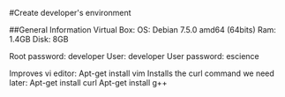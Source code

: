 #Create developer's environment

##General Information
Virtual Box: 
OS:  Debian 7.5.0 amd64 (64bits)
Ram: 1.4GB
Disk: 8GB

Root password: developer
User: developer
User password: escience

Improves vi editor: Apt-get install vim
Installs the curl command we need later: Apt-get install curl
Apt-get install g++

